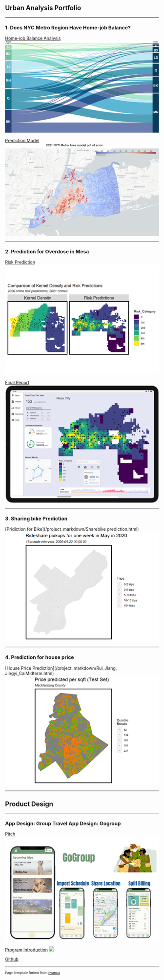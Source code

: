 ## Urban Analysis Portfolio

---
### 1. Does NYC Metro Region Have Home-job Balance?

[Home-job Balance Analysis](https://yinanli-15.github.io/MUSA550_Quarto_JHB/)
<img src="images/1.Commute.jpeg?raw=true"/>

[Prediction Model](https://yinanli-15.github.io/MUSA550_Quarto_JHB/analysis/3-ML.html)
<img src="images/prediction.png?raw=true"/>

---
### 2. Prediction for Overdose in Mesa

[Risk Prediction](/project_markdown/finaldraft_Rui_Jingyi.html)
<img src="images/geospatial.png?raw=true"/>

[Final Report](/project_markdown/RuiJiang_JingyiCai.pptx)
<img src="images/HomePage.png?raw=true"/>


---

### 3. Sharing bike Prediction
[Pridiction for Bike](/project_markdown/Sharebike prediction.html)
<img src="images/prediction.gif?raw=true"/>


---

### 4. Prediction for house price

[House Price Prediction](/project_markdown/Rui_Jiang, Jingyi_CaiMidterm.html)
<img src="images/hoseprice.png?raw=true"/>


---
## Product Design

---
### App Design: Group Travel App Design: Gogroup
[Pitch](https://drive.google.com/file/d/1NnuDHT0F6a0EsZW-1hb4CvDPup3wuOyA/view?usp=sharing)
<img src="images/5.Gogruop.png?raw=true"/>

[Program Introduction](https://medium.com/@laizwq/gogroup-an-app-tailored-to-enhance-the-overall-ease-of-group-travel-cb4f5705060f)
<img src="images/Vertical_Gogroup.jpg?raw=true"/>

[Github](https://github.com/LookAndSeeHappy/CIS5120_HCI/tree/main/Final%20Project)


---
<p style="font-size:11px">Page template forked from <a href="https://github.com/evanca/quick-portfolio">evanca</a></p>
<!-- Remove above link if you don't want to attibute -->
